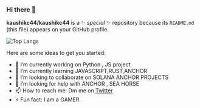 ### Hi there 👋


**kaushikc44/kaushikc44** is a ✨ _special_ ✨ repository because its `README.md` (this file) appears on your GitHub profile.
<script src="https://kit.fontawesome.com/c3d2c66fe7.js" crossorigin="anonymous"></script>
![Top Langs](https://github-readme-stats.vercel.app/api/top-langs/?username=<your_username>&layout=compact&theme=radical)

Here are some ideas to get you started:

- 🔭 I’m currently working on Python , JS project
- 🌱 I’m currently learning JAVASCRIPT,RUST,ANCHOR
- 👯 I’m looking to collaborate on SOLANA ANCHOR PROJECTS
- 🤔 I’m looking for help with ANCHOR , SEA HORSE
- 📫 How to reach me: Dm me on <a href="https://twitter.com/Kaushik02052914">Twitter</a>
- ⚡ Fun fact:  I am a GAMER <i class="fa-duotone fa-game-console-handheld"></i>

